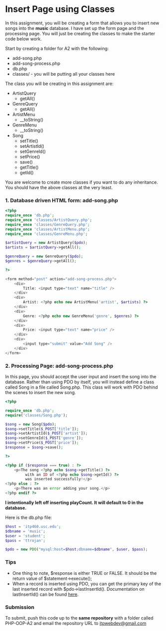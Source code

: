 Insert Page using Classes
=========================

In this assignment, you will be creating a form that allows you to insert new songs into the __music__ database. I have set up the form page and the processing page. You will just be creating the classes to make the starter code below work.

Start by creating a folder for A2 with the following:
* add-song.php
* add-song-process.php
* db.php
* classes/ - you will be putting all your classes here

The class you will be creating in this assignment are:

* ArtistQuery
	* getAll()
* GenreQuery
	* getAll()
* ArtistMenu
	* __toString()
* GenreMenu
	* __toString()
* Song
	* setTitle()
	* setArtistId()
	* setGenreId()
	* setPrice()
	* save()
	* getTitle()
	* getId()

You are welcome to create more classes if you want to do any inheritance. You should have the above classes at the very least.


### 1. Database driven HTML form: add-song.php

```php
<?php
require_once 'db.php';
require_once 'classes/ArtistQuery.php';
require_once 'classes/GenreQuery.php';
require_once 'classes/ArtistMenu.php';
require_once 'classes/GenreMenu.php';

$artistQuery = new ArtistQuery($pdo);
$artists = $artistQuery->getAll();

$genreQuery = new GenreQuery($pdo);
$genres = $genreQuery->getAll();

?>

<form method="post" action="add-song-process.php">
	<div>
		Title: <input type="text" name="title" />
	</div>
	<div>
		Artist: <?php echo new ArtistMenu('artist', $artists) ?>
	</div>
	<div>
		Genre: <?php echo new GenreMenu('genre', $genres) ?>
	</div>
	<div>
		Price: <input type="text" name="price" />
	</div>
	<div>
		<input type="submit" value="Add Song" />
	</div>
</form>
```

### 2. Processing Page: add-song-process.php

In this page, you should accept the user input and insert the song into the database. Rather than using PDO by itself, you will instead define a class called Song in a file called Song.php. This class will work with PDO behind the scenes to insert the new song. 

```php
<?php

require_once 'db.php';
require('classes/Song.php');

$song = new Song($pdo);
$song->setTitle($_POST['title']);
$song->setArtistId($_POST['artist']);
$song->setGenreId($_POST['genre']);
$song->setPrice($_POST['price']);
$response = $song->save();

?>

<?php if ($response === true) : ?>
	<p>The song <?php echo $song->getTitle() ?>
		 with an ID of <?php echo $song->getId() ?>
		 was inserted successfully!</p>
<?php else : ?>
	<p>There was an error adding your song.</p>
<?php endif ?>
```

__I intentionally left off inserting playCount. It will default to 0 in the database.__

Here is the db.php file:

```php
$host = 'itp460.usc.edu';
$dbname = 'music';
$user = 'student';
$pass = 'ttrojan';

$pdo = new PDO("mysql:host=$host;dbname=$dbname", $user, $pass);
```

### Tips

* One thing to note, $response is either TRUE or FALSE. It should be the return value of $statement->execute();
* When a record is inserted using PDO, you can get the primary key of the last inserted record with $pdo->lastInsertId(). Documentation on lastInsertId() can be found [here](http://www.php.net/manual/en/pdo.lastinsertid.php).

### Submission

To submit, push this code up to the __same repository__ with a folder called PHP-OOP-A2 and email the repository URL to itpwebdev@gmail.com